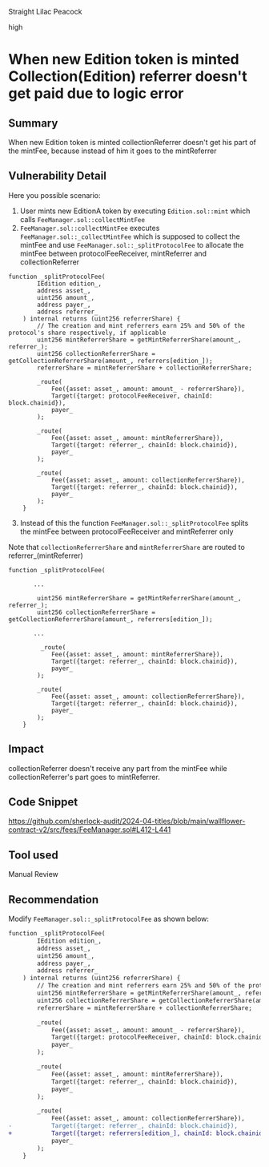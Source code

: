Straight Lilac Peacock

high

# When new Edition token is minted Collection(Edition) referrer doesn't get paid due to logic error

## Summary
When new Edition token is minted collectionReferrer doesn't get his part of the mintFee, because instead of him it goes to the mintReferrer

## Vulnerability Detail
Here you possible scenario:

1. User mints new EditionA token by executing `Edition.sol::mint` which calls `FeeManager.sol::collectMintFee`
2. `FeeManager.sol::collectMintFee` executes `FeeManager.sol::_collectMintFee` which is supposed to collect the mintFee and use `FeeManager.sol::_splitProtocolFee` to allocate the mintFee between protocolFeeReceiver, mintReferrer and collectionReferrer
```solidity
function _splitProtocolFee(
        IEdition edition_,
        address asset_,
        uint256 amount_,
        address payer_,
        address referrer_
    ) internal returns (uint256 referrerShare) {
        // The creation and mint referrers earn 25% and 50% of the protocol's share respectively, if applicable
        uint256 mintReferrerShare = getMintReferrerShare(amount_, referrer_);
        uint256 collectionReferrerShare = getCollectionReferrerShare(amount_, referrers[edition_]);
        referrerShare = mintReferrerShare + collectionReferrerShare;

        _route(
            Fee({asset: asset_, amount: amount_ - referrerShare}),
            Target({target: protocolFeeReceiver, chainId: block.chainid}),
            payer_
        );

        _route(
            Fee({asset: asset_, amount: mintReferrerShare}),
            Target({target: referrer_, chainId: block.chainid}),
            payer_
        );

        _route(
            Fee({asset: asset_, amount: collectionReferrerShare}),
            Target({target: referrer_, chainId: block.chainid}),
            payer_
        );
    }
```
3. Instead of this the function `FeeManager.sol::_splitProtocolFee` splits the mintFee between protocolFeeReceiver and mintReferrer only

Note that `collectionReferrerShare` and `mintReferrerShare` are routed to referrer_(mintReferrer)
```solidity
function _splitProtocolFee(

       ...

        uint256 mintReferrerShare = getMintReferrerShare(amount_, referrer_);
        uint256 collectionReferrerShare = getCollectionReferrerShare(amount_, referrers[edition_]);

       ...

         _route(
            Fee({asset: asset_, amount: mintReferrerShare}),
            Target({target: referrer_, chainId: block.chainid}),
            payer_
        );

        _route(
            Fee({asset: asset_, amount: collectionReferrerShare}),
            Target({target: referrer_, chainId: block.chainid}),
            payer_
        );
    }

```

## Impact
collectionReferrer doesn't receive any part from the mintFee while collectionReferrer's part goes to mintReferrer.

## Code Snippet
https://github.com/sherlock-audit/2024-04-titles/blob/main/wallflower-contract-v2/src/fees/FeeManager.sol#L412-L441

## Tool used

Manual Review

## Recommendation
Modify `FeeManager.sol::_splitProtocolFee` as shown below:
```diff
function _splitProtocolFee(
        IEdition edition_,
        address asset_,
        uint256 amount_,
        address payer_,
        address referrer_
    ) internal returns (uint256 referrerShare) {
        // The creation and mint referrers earn 25% and 50% of the protocol's share respectively, if applicable
        uint256 mintReferrerShare = getMintReferrerShare(amount_, referrer_);
        uint256 collectionReferrerShare = getCollectionReferrerShare(amount_, referrers[edition_]);
        referrerShare = mintReferrerShare + collectionReferrerShare;

        _route(
            Fee({asset: asset_, amount: amount_ - referrerShare}),
            Target({target: protocolFeeReceiver, chainId: block.chainid}),
            payer_
        );

        _route(
            Fee({asset: asset_, amount: mintReferrerShare}),
            Target({target: referrer_, chainId: block.chainid}),
            payer_
        );

        _route(
            Fee({asset: asset_, amount: collectionReferrerShare}),
-           Target({target: referrer_, chainId: block.chainid}),
+           Target({target: referrers[edition_], chainId: block.chainid}),
            payer_
        );
    }
```
